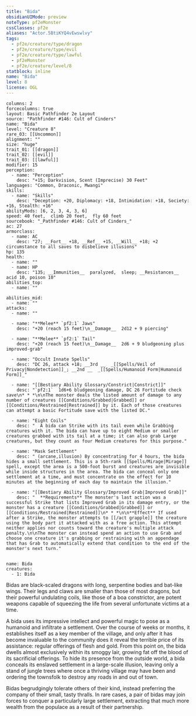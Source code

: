 ```yaml
---
title: "Bida"
obsidianUIMode: preview
noteType: pf2eMonster
cssClasses: pf2e
aliases: "Actor.5BtiKYQ4vEwswlvy" 
tags:
  - pf2e/creature/type/dragon
  - pf2e/creature/type/evil
  - pf2e/creature/type/lawful
  - pf2eMonster
  - pf2e/creature/level/8
statblock: inline
name: "Bida"
level: 8
license: OGL
---
```


```statblock
columns: 2
forcecolumns: true
layout: Basic Pathfinder 2e Layout
source: "Pathfinder #146: Cult of Cinders"
name: "Bida"
level: "Creature 8"
rare_03: [[Uncommon]]
alignment: ""
size: "huge"
trait_01: [[dragon]]
trait_02: [[evil]]
trait_03: [[lawful]]
modifier: 15
perception:
  - name: "Perception"
    desc: "+15; Darkvision, Scent (Imprecise) 30 Feet"
languages: "Common, Draconic, Mwangi"
skills:
  - name: "Skills"
    desc: "Deception: +20, Diplomacy: +18, Intimidation: +18, Society: +16, Stealth: +16"
abilityMods: [6, 2, 3, 4, 3, 6]
speed: 40 feet,  climb 20 feet,  fly 60 feet
sourcebook: "_Pathfinder #146: Cult of Cinders_"
ac: 27
armorclass:
  - name: AC
    desc: "27; __Fort__ +18, __Ref__ +15, __Will__ +18; +2 circumstance to all saves to disbelieve illusions"
hp: 135
health:
  - name: ""
  - name: HP
    desc: "135; __Immunities__  paralyzed,  sleep; __Resistances__ acid 10, poison 10"
abilities_top:
  - name: ""

abilities_mid:
  - name: ""
attacks:
  - name: ""

  - name: "**Melee** `pf2:1` Jaws"
    desc: "+20 (reach 15 feet)\n__Damage__  2d12 + 9 piercing"

  - name: "**Melee** `pf2:1` Tail"
    desc: "+20 (reach 15 feet)\n__Damage__  2d6 + 9 bludgeoning plus improved-grab"

  - name: "Occult Innate Spells"
    desc: "DC 26, attack +18; __3rd __  _[[Spells/Veil of Privacy|Nondetection]]_; __2nd __  _[[Spells/Humanoid Form|Humanoid Form]]_"

  - name: "[[Bestiary Ability Glossary/Constrict|Constrict]]"
    desc: "`pf2:1`  1d6+6 bludgeoning damage, DC 26 Fortitude check save\n* * *\n\nThe monster deals the listed amount of damage to any number of creatures [[Conditions/Grabbed|Grabbed]] or [[Conditions/Restrained|Restrained]] by it. Each of those creatures can attempt a basic Fortitude save with the listed DC."

  - name: "Eight Coils"
    desc: "  A bida can Strike with its tail even while Grabbing creatures with it. The bida can have up to eight Medium or smaller creatures grabbed with its tail at a time; it can also grab Large creatures, but they count as four Medium creatures for this purpose."

  - name: "Mask Settlement"
    desc: " (arcane,illusion) By concentrating for 4 hours, the bida hides a small settlement. This is a 5th-rank [[Spells/Mirage|Mirage]] spell, except the area is a 500-foot burst and creatures are invisible while inside structures in the area. The bida can conceal only one settlement at a time, and must concentrate on the effect for 10 minutes at the beginning of each day to maintain the illusion."

  - name: "[[Bestiary Ability Glossary/Improved Grab|Improved Grab]]"
    desc: "  **Requirements** The monster's last action was a successful Strike that lists Improved Grab in its damage entry, or the monster has a creature [[Conditions/Grabbed|Grabbed]] or [[Conditions/Restrained|Restrained]]\n* * *\n\n**Effect** If used after a Strike, the monster attempts to [[/act grapple]] the creature using the body part it attacked with as a free action. This attempt neither applies nor counts toward the creature's multiple attack penalty.\n\nThe monster can instead spend an action to use Grab and choose one creature it's grabbing or restraining with an appendage that has Grab to automatically extend that condition to the end of the monster's next turn."
 
```

```encounter-table
name: Bida
creatures:
  - 1: Bida
```



Bidas are black-scaled dragons with long, serpentine bodies and bat-like wings. Their legs and claws are smaller than those of most dragons, but their powerful undulating coils, like those of a boa constrictor, are potent weapons capable of squeezing the life from several unfortunate victims at a time.

A bida uses its impressive intellect and powerful magic to pose as a humanoid and infiltrate a settlement. Over the course of weeks or months, it establishes itself as a key member of the village, and only after it has become invaluable to the community does it reveal the terrible price of its assistance: regular offerings of flesh and gold. From this point on, the bida dwells almost exclusively within its smoggy lair, growing fat off the blood of its sacrificial offerings. To hide its presence from the outside world, a bida conceals its enslaved settlement in a large-scale illusion, leaving only a stand of jungle trees where once a thriving village may have been and ordering the townsfolk to destroy any roads in and out of town.

Bidas begrudgingly tolerate others of their kind, instead preferring the company of their small, tasty thralls. In rare cases, a pair of bidas may join forces to conquer a particularly large settlement, extracting that much more wealth from the populace as a result of their partnership.
